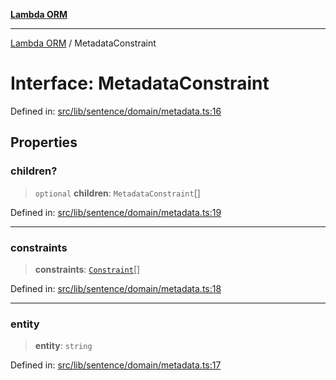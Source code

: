 [**Lambda ORM**](../README.md)

***

[Lambda ORM](../README.md) / MetadataConstraint

# Interface: MetadataConstraint

Defined in: [src/lib/sentence/domain/metadata.ts:16](https://github.com/lambda-orm/lambdaorm-base/blob/5f10bdc7d0f008296efbcbe89bc2bf1ed03aaaef/src/lib/sentence/domain/metadata.ts#L16)

## Properties

### children?

> `optional` **children**: `MetadataConstraint`[]

Defined in: [src/lib/sentence/domain/metadata.ts:19](https://github.com/lambda-orm/lambdaorm-base/blob/5f10bdc7d0f008296efbcbe89bc2bf1ed03aaaef/src/lib/sentence/domain/metadata.ts#L19)

***

### constraints

> **constraints**: [`Constraint`](Constraint.md)[]

Defined in: [src/lib/sentence/domain/metadata.ts:18](https://github.com/lambda-orm/lambdaorm-base/blob/5f10bdc7d0f008296efbcbe89bc2bf1ed03aaaef/src/lib/sentence/domain/metadata.ts#L18)

***

### entity

> **entity**: `string`

Defined in: [src/lib/sentence/domain/metadata.ts:17](https://github.com/lambda-orm/lambdaorm-base/blob/5f10bdc7d0f008296efbcbe89bc2bf1ed03aaaef/src/lib/sentence/domain/metadata.ts#L17)
